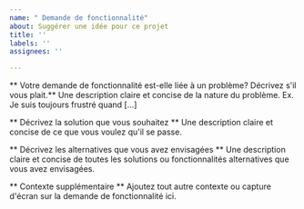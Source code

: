 ```yaml
---
name: " Demande de fonctionnalité"
about: Suggérer une idée pour ce projet
title: ''
labels: ''
assignees: ''

---
```


** Votre demande de fonctionnalité est-elle liée à un problème? Décrivez s'il vous plait.**
Une description claire et concise de la nature du problème. Ex. Je suis toujours frustré quand [...]

** Décrivez la solution que vous souhaitez **
Une description claire et concise de ce que vous voulez qu'il se passe.

** Décrivez les alternatives que vous avez envisagées **
Une description claire et concise de toutes les solutions ou fonctionnalités alternatives que vous avez envisagées.

** Contexte supplémentaire **
Ajoutez tout autre contexte ou capture d'écran sur la demande de fonctionnalité ici.
